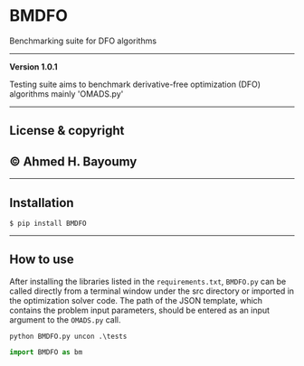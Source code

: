 # BMDFO
Benchmarking suite for DFO algorithms

---

**Version 1.0.1**

Testing suite aims to benchmark derivative-free optimization (DFO) algorithms mainly 'OMADS.py'


---
## License & copyright

© Ahmed H. Bayoumy 
---
---
## Installation

```commandline
$ pip install BMDFO
```
---
## How to use

After installing the libraries listed in the `requirements.txt`, `BMDFO.py` can be called directly from a 
terminal window under the src directory or imported in the optimization solver code. The path of the JSON template, 
which contains the problem input parameters, should be entered as an input argument to the `OMADS.py` call. 

```commandline
python BMDFO.py uncon .\tests
```

```OMADS.py
import BMDFO as bm
```

